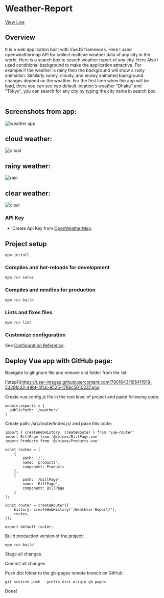 # Weather-Report
[View Live](https://mursalinir.github.io/Weathear-Report/)
## Overview
It is a web application built with VueJS framework. Here I used openweathermap API for collect realtime weather data of any city in the world. Here is a search box to search weather report of any city. Here Also I used conditional background to make the application attractive. For example if the weather is rainy then the background will show a rainy animation. Similarly sunny, cloudy, and snowy animated background changes depend on the weather. For the first time when the app will be load, there you can see two default location's weather "Dhaka" and "Tokyo", you can search for any city by typing the city name in search box.
<br/>
<br/>
## Screenshots from app:
![weather app](https://user-images.githubusercontent.com/7901643/175764374-6611e6dc-5116-49a4-b9c9-96183d6a4582.gif)

## cloud weather:

![cloud](https://user-images.githubusercontent.com/7901643/175646031-7527769d-912a-4830-be95-1c37b4ce2fae.jpg)

## rainy weather:

![rain](https://user-images.githubusercontent.com/7901643/175646089-8e572bc7-7ff1-4295-9eba-107266116f0e.jpg)

## clear weather:

![clear](https://user-images.githubusercontent.com/7901643/175646230-0e84962a-2d0b-49db-99ab-11b265252e9b.jpg)

### API Key
- Create Api Key from [OpenWeatherMap](https://openweathermap.org). 



## Project setup
```
npm install
```

### Compiles and hot-reloads for development
```
npm run serve
```

### Compiles and minifies for production
```
npm run build
```

### Lints and fixes files
```
npm run lint
```

### Customize configuration
See [Configuration Reference](https://cli.vuejs.org/config/).


## Deploy Vue app with GitHub page:
Navigate to gitignore file and remove dist folder from the list:

![step1](https://user-images.githubusercontent.com/7901643/195411918-5329fc33-49bf-4fc6-9525-178bc5010237.png

Create vue.config.js file in the root level of project and paste following code:
```
module.exports = {
  publicPath: '/weather/'
}
```
Create path: /src/router/index.js/ and pase this code:
```
import { createWebHistory, createRouter } from 'vue-router'
import BillPage from '@/views/BillPage.vue'
import Products from '@/views/Products.vue'

const routes = [
	{
		path: '/',
		name: 'products',
		component: Products
	},
    {
        path: '/billPage',
        name: 'BillPage',
        component: BillPage
    }
];

const router = createRouter({
	history: createWebHistory('/Weathear-Report/'),
	routes,
});

export default router;
```
Build production version of the project:

```
npm run build
```

Stage all changes.

Commit all changes

Push dist folder to the gh-pages remote branch on GitHub:
```
git subtree push --prefix dist origin gh-pages
```
Done!
